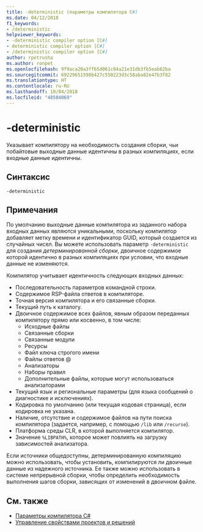 ```yaml
---
title: -deterministic (параметры компилятора C#)
ms.date: 04/12/2018
f1_keywords:
- /deterministic
helpviewer_keywords:
- -deterministic compiler option [C#]
- deterministic compiler option [C#]
- /deterministic compiler option [C#]
author: rpetrusha
ms.author: ronpet
ms.openlocfilehash: 9f9aca20a3ff65d061c04a21e31db3fb5eab62ba
ms.sourcegitcommit: 69229651598b427c550223d3c58aba82e47b3f82
ms.translationtype: HT
ms.contentlocale: ru-RU
ms.lasthandoff: 10/04/2018
ms.locfileid: "48584069"
---
```

# <a name="-deterministic"></a>-deterministic

Указывает компилятору на необходимость создания сборки, чьи побайтовые выходные данные идентичны в разных компиляциях, если входные данные идентичны. 

## <a name="syntax"></a>Синтаксис

```
-deterministic
```

## <a name="remarks"></a>Примечания

По умолчанию выходные данные компилятора из заданного набора входных данных являются уникальными, поскольку компилятор добавляет метку времени и идентификатор GUID, который создается из случайных чисел. Вы можете использовать параметр `-deterministic` для создания *детерминированной сборки*, двоичное содержимое которой идентично в разных компиляциях при условии, что входные данные не изменяются.

Компилятор учитывает идентичность следующих входных данных:

- Последовательность параметров командной строки.
- Содержимое RSP-файла ответов в компиляторе.
- Точная версия компилятора и его связанные сборки.
- Текущий путь к каталогу.
- Двоичное содержимое всех файлов, явным образом переданных компилятору прямо или косвенно, в том числе:
    - Исходные файлы
    - Связанные сборки
    - Связанные модули
    - Ресурсы
    - Файл ключа строгого имени
    - Файлы ответов @
    - Анализаторы
    - Наборы правил
    - Дополнительные файлы, которые могут использоваться анализаторами
- Текущий язык и региональные параметры (для языка сообщений о диагностике и исключениях).
- Кодировка по умолчанию (или текущая кодовая страница), если кодировка не указана.
- Наличие, отсутствие и содержимое файлов на пути поиска компилятора (задается, например, с помощью `/lib` или `/recurse`).
- Платформа среды CLR, в которой выполняется компилятор.
- Значение `%LIBPATH%`, которое может повлиять на загрузку зависимостей анализатора.

Если источники общедоступны, детерминированную компиляцию можно использовать, чтобы установить, компилируются ли двоичные данные из надежного источника. Ее также можно использовать в системе непрерывной сборки, чтобы определить необходимость выполнения шагов сборки, зависящих от изменений в двоичном файле. 

## <a name="see-also"></a>См. также  

- [Параметры компилятора C# ](../../../csharp/language-reference/compiler-options/index.md)  
- [Управление свойствами проектов и решений](/visualstudio/ide/managing-project-and-solution-properties)
